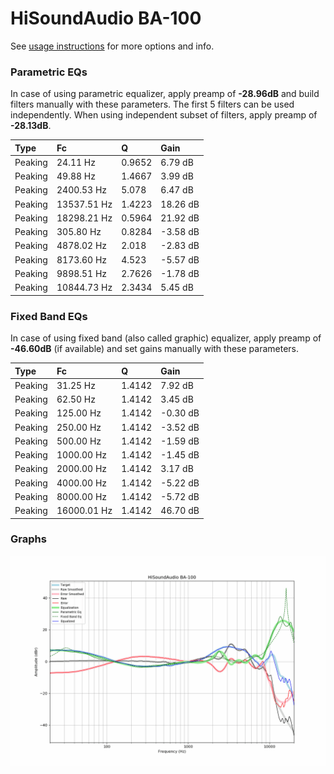 # HiSoundAudio BA-100
See [usage instructions](https://github.com/jaakkopasanen/AutoEq#usage) for more options and info.

### Parametric EQs
In case of using parametric equalizer, apply preamp of **-28.96dB** and build filters manually
with these parameters. The first 5 filters can be used independently.
When using independent subset of filters, apply preamp of **-28.13dB**.

| Type    | Fc          |      Q | Gain     |
|:--------|:------------|:-------|:---------|
| Peaking | 24.11 Hz    | 0.9652 | 6.79 dB  |
| Peaking | 49.88 Hz    | 1.4667 | 3.99 dB  |
| Peaking | 2400.53 Hz  | 5.078  | 6.47 dB  |
| Peaking | 13537.51 Hz | 1.4223 | 18.26 dB |
| Peaking | 18298.21 Hz | 0.5964 | 21.92 dB |
| Peaking | 305.80 Hz   | 0.8284 | -3.58 dB |
| Peaking | 4878.02 Hz  | 2.018  | -2.83 dB |
| Peaking | 8173.60 Hz  | 4.523  | -5.57 dB |
| Peaking | 9898.51 Hz  | 2.7626 | -1.78 dB |
| Peaking | 10844.73 Hz | 2.3434 | 5.45 dB  |

### Fixed Band EQs
In case of using fixed band (also called graphic) equalizer, apply preamp of **-46.60dB**
(if available) and set gains manually with these parameters.

| Type    | Fc          |      Q | Gain     |
|:--------|:------------|:-------|:---------|
| Peaking | 31.25 Hz    | 1.4142 | 7.92 dB  |
| Peaking | 62.50 Hz    | 1.4142 | 3.45 dB  |
| Peaking | 125.00 Hz   | 1.4142 | -0.30 dB |
| Peaking | 250.00 Hz   | 1.4142 | -3.52 dB |
| Peaking | 500.00 Hz   | 1.4142 | -1.59 dB |
| Peaking | 1000.00 Hz  | 1.4142 | -1.45 dB |
| Peaking | 2000.00 Hz  | 1.4142 | 3.17 dB  |
| Peaking | 4000.00 Hz  | 1.4142 | -5.22 dB |
| Peaking | 8000.00 Hz  | 1.4142 | -5.72 dB |
| Peaking | 16000.01 Hz | 1.4142 | 46.70 dB |

### Graphs
![](./HiSoundAudio%20BA-100.png)
